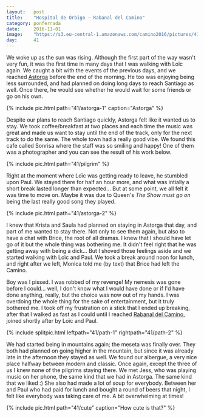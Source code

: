 ```yaml
---
layout:   post
title:    "Hospital de Órbigo — Rabanal del Camino"
category: ponferrada
date:     2016-11-01
image:    "https://s3.eu-central-1.amazonaws.com/camino2016/pictures/41/path-1-thumb.jpg"
day:      41
---
```


We woke up as the sun was rising. Although the first part of the way wasn't very fun, it was the first time in many days that I was walking with Loïc again. We caught a bit with the events of the previous days, and we reached [Astorga](https://www.google.fr/maps/place/Astorga,+Le%C3%B3n,+Espagne/@42.4583011,-6.0720275,14z/data=!3m1!4b1!4m5!3m4!1s0xd3760bb69ce14d7:0x8e1c28c4cc84cc7d!8m2!3d42.4549378!4d-6.0532093?hl=fr) before the end of the morning. He too was enjoying being less surrounded, and had planned on doing long days to reach Santiago as well. Once there, he would see whether he would wait for some friends or go on his own.

{% include pic.html path="41/astorga-1" caption="Astorga" %}

Despite our plans to reach Santiago quickly, Astorga felt like it wanted us to stay. We took coffee/breakfast at two places and each time the music was great and made us want to stay until the end of the track, only for the next track to do the same. The whole town had a really good vibe. We found this cafe called Sonrisa where the staff was so smiling and happy! One of them was a photographer and you can see the result of his work below.

{% include pic.html path="41/pilgrim" %}

Right at the moment where Loïc was getting ready to leave, he stumbled upon Paul. We stayed there for half an hour more, and what was intially a short break lasted longer than expected... But at some point, we all felt it was time to move on. Maybe it was due to Queen's _The Show must go on_ being the last really good song they played.

{% include pic.html path="41/astorga-2" %}

I knew that Krista and Saula had planned on staying in Astorga that day, and part of me wanted to stay there. Not only to see them again, but also to have a chat with Brice, the root of all dramas. I knew that I should have let go of it but the whole thing was bothering me. It didn't feel right that he was getting away with being a dick... But I shoved those feelings aside and we started walking with Loïc and Paul. We took a break around noon for lunch, and right after we left, Monica told me (by text) that Brice had left the Camino.

Boy was I pissed. I was robbed of my revenge! My nemesis was gone before I could... well, I don't know what I would have done or if I'd have done anything, really, but the choice was now out of my hands. I was overdoing the whole thing for the sake of entertainment, but it truly bothered me. I took off my frustration on a stick that I ended up breaking, after that I walked as fast as I could until I reached [Rabanal del Camino](https://www.google.fr/maps/place/24722+Rabanal+del+Camino,+Le%C3%B3n,+Espagne/@42.4817319,-6.2856533,17z/data=!3m1!4b1!4m5!3m4!1s0xd37511e9d397559:0x7114b2c8b4257b1b!8m2!3d42.4810862!4d-6.2846947?hl=fr), joined shortly after by Loïc and Paul.

{% include splitpic.html leftpath="41/path-1" rightpath="41/path-2" %}

We had started being in mountains again; the meseta was finally over. They both had planned on going higher in the mountain, but since it was already late in the afternoon they stayed as well. We found our albergue, a very nice place halfway between modern and classic. Once again, except the three of us I knew none of the pilgrims staying there. We met Jess, who was playing music on her phone, the same kind that we had in Astorga. The same kind that we liked :) She also had made a lot of soup for everybody. Between her and Paul who had paid for lunch and  bought a round of beers that night, I felt like everybody was taking care of me. A bit overwhelming at times!

{% include pic.html path="41/cute" caption="How cute is that?" %}
